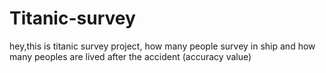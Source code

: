 # Titanic-survey
hey,this is titanic survey project, how many people survey in ship and how many peoples are lived after the accident (accuracy value)
